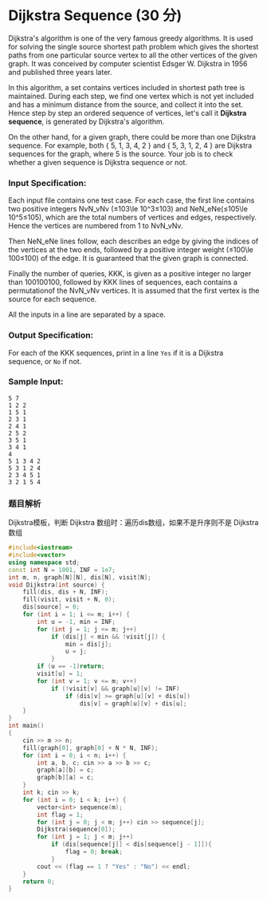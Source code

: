# Dijkstra Sequence (30 分)

Dijkstra's algorithm is one of the very famous greedy algorithms. It is used for solving the single source shortest path problem which gives the shortest paths from one particular source vertex to all the other vertices of the given graph. It was conceived by computer scientist Edsger W. Dijkstra in 1956 and published three years later.

In this algorithm, a set contains vertices included in shortest path tree is maintained. During each step, we find one vertex which is not yet included and has a minimum distance from the source, and collect it into the set. Hence step by step an ordered sequence of vertices, let's call it **Dijkstra sequence**, is generated by Dijkstra's algorithm.

On the other hand, for a given graph, there could be more than one Dijkstra sequence. For example, both { 5, 1, 3, 4, 2 } and { 5, 3, 1, 2, 4 } are Dijkstra sequences for the graph, where 5 is the source. Your job is to check whether a given sequence is Dijkstra sequence or not.

### Input Specification:

Each input file contains one test case. For each case, the first line contains two positive integers NvN_vN​v​​ (≤103\\le 10^3≤10​3​​) and NeN_eN​e​​ (≤105\\le 10^5≤10​5​​), which are the total numbers of vertices and edges, respectively. Hence the vertices are numbered from 1 to NvN_vN​v​​.

Then NeN_eN​e​​ lines follow, each describes an edge by giving the indices of the vertices at the two ends, followed by a positive integer weight (≤100\\le 100≤100) of the edge. It is guaranteed that the given graph is connected.

Finally the number of queries, KKK, is given as a positive integer no larger than 100100100, followed by KKK lines of sequences, each contains a permutationof the NvN_vN​v​​ vertices. It is assumed that the first vertex is the source for each sequence.

All the inputs in a line are separated by a space.

### Output Specification:

For each of the KKK sequences, print in a line `Yes` if it is a Dijkstra sequence, or `No` if not.

### Sample Input:

    5 7
    1 2 2
    1 5 1
    2 3 1
    2 4 1
    2 5 2
    3 5 1
    3 4 1
    4
    5 1 3 4 2
    5 3 1 2 4
    2 3 4 5 1
    3 2 1 5 4

### 题目解析

Dijkstra模板，判断 Dijkstra 数组时：遍历dis数组，如果不是升序则不是 Dijkstra 数组

```C++
#include<iostream>
#include<vector>
using namespace std;
const int N = 1001, INF = 1e7;
int m, n, graph[N][N], dis[N], visit[N];
void Dijkstra(int source) {
	fill(dis, dis + N, INF);
	fill(visit, visit + N, 0);
	dis[source] = 0;
	for (int i = 1; i <= m; i++) {
		int u = -1, min = INF;
		for (int j = 1; j <= m; j++)
			if (dis[j] < min && !visit[j]) {
				min = dis[j];
				u = j;
			}
		if (u == -1)return;
		visit[u] = 1;
		for (int v = 1; v <= m; v++)
			if (!visit[v] && graph[u][v] != INF)
				if (dis[v] >= graph[u][v] + dis[u])
					dis[v] = graph[u][v] + dis[u];
	}
}
int main()
{
	cin >> m >> n;
	fill(graph[0], graph[0] + N * N, INF);
	for (int i = 0; i < n; i++) {
		int a, b, c; cin >> a >> b >> c;
		graph[a][b] = c;
		graph[b][a] = c;
	}
	int k; cin >> k;
	for (int i = 0; i < k; i++) {
		vector<int> sequence(m);
		int flag = 1;
		for (int j = 0; j < m; j++) cin >> sequence[j];
		Dijkstra(sequence[0]);
		for (int j = 1; j < m; j++)
			if (dis[sequence[j]] < dis[sequence[j - 1]]){
				flag = 0; break;
			}
		cout << (flag == 1 ? "Yes" : "No") << endl;
	}
	return 0;
}
```
